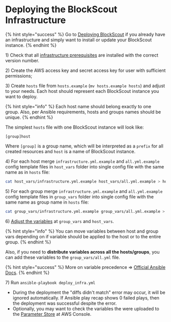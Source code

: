 # Deploying the BlockScout Infrastructure

{% hint style="success" %}
Go to [Deploying BlockScout](deploying-blockscout.md) if you already have an infrastructure and simply want to install or update your BlockScout instance.
{% endhint %}

1\) Check that all [infrastructure prerequisites](prerequisites.md) are installed with the correct version number.

2\) Create the AWS access key and secret access key for user with sufficient permissions;

3\) Create `hosts` file from `hosts.example`  \(`mv hosts.example hosts`\) and adjust to your needs. Each host should represent each BlockScout instance you want to deploy. 

{% hint style="info" %}
Each host name should belong exactly to one group. Also, per Ansible requirements, hosts and groups names should be unique.
{% endhint %}

The simplest `hosts` file with one BlockScout instance will look like:

```text
[group]host
```

Where `[group]` is a group name, which will be interpreted as a `prefix` for all created resources and `host` is a name of BlockScout instance.

4\) For each host merge `infrastructure.yml.example` and `all.yml.example` config template files in `host_vars` folder into single config file with the same name as in `hosts` file:

```bash
cat host_vars/infrastructure.yml.example host_vars/all.yml.example > host_vars/host.yml
```

5\) For each group merge `infrastructure.yml.example` and `all.yml.example` config template files in `group_vars` folder into single config file with the same name as group name in `hosts` file:

```bash
cat group_vars/infrastructure.yml.example group_vars/all.yml.example > group_vars/group.yml
```

6\) [Adjust the variables](variables.md) at `group_vars` and `host_vars`. 

{% hint style="info" %}
You can move variables between host and group vars depending on if variable should be applied to the host or to the entire group.
{% endhint %}

Also, if you need to **distribute variables across all the hosts/groups**, you can add these variables to the `group_vars/all.yml` file. 

{% hint style="success" %}
More on variable precedence =&gt; [Official Ansible Docs](https://docs.ansible.com/ansible/latest/user_guide/playbooks_variables.html#variable-precedence-where-should-i-put-a-variable).
{% endhint %}

7\) Run `ansible-playbook deploy_infra.yml`

* During the deployment the "diffs didn't match" error may occur, it will be ignored automatically. If Ansible play recap shows 0 failed plays, then the deployment was successful despite the error.
* Optionally, you may want to check the variables the were uploaded to the [Parameter Store](https://console.aws.amazon.com/systems-manager/parameters) at AWS Console.

